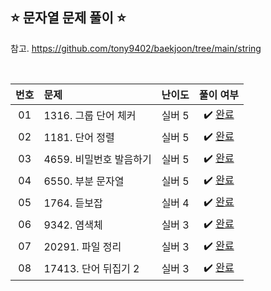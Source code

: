 ## ⭐️ 문자열 문제 풀이 ⭐️ 

참고. https://github.com/tony9402/baekjoon/tree/main/string

<br>

<!-- 💭 [진행 중]  ✔️ [완료] -->

| **번호** | **문제** | **난이도** | **풀이 여부** |
|:--------:|:--------|:----------:|:-----------:|
| 01 | 1316. 그룹 단어 체커 | 실버 5 | ✔️ [완료](https://github.com/yuuforest/Baekjoon/blob/main/python/%EB%AC%B8%EC%9E%90%EC%97%B4/Prob1316.py) |
| 02 | 1181. 단어 정렬 | 실버 5 | ✔️ [완료](https://github.com/yuuforest/Baekjoon/blob/main/python/%EB%AC%B8%EC%9E%90%EC%97%B4/Prob1181.py) |
| 03 | 4659. 비밀번호 발음하기 | 실버 5 | ✔️ [완료](https://github.com/yuuforest/Baekjoon/blob/main/python/%EB%AC%B8%EC%9E%90%EC%97%B4/Prob4659.py) |
| 04 | 6550. 부분 문자열 | 실버 5 | ✔️ [완료](https://github.com/yuuforest/Baekjoon/blob/main/python/%EB%AC%B8%EC%9E%90%EC%97%B4/Prob6550.py) |
| 05 | 1764. 듣보잡 | 실버 4 | ✔️ [완료](https://github.com/yuuforest/Baekjoon/blob/main/python/%EB%AC%B8%EC%9E%90%EC%97%B4/Prob1764.py) |
| 06 | 9342. 염색체 | 실버 3 | ✔️ [완료](https://github.com/yuuforest/Baekjoon/blob/main/python/%EB%AC%B8%EC%9E%90%EC%97%B4/Prob9342.py) |
| 07 | 20291. 파일 정리 | 실버 3 | ✔️ [완료](https://github.com/yuuforest/Baekjoon/blob/main/python/%EB%AC%B8%EC%9E%90%EC%97%B4/Prob20291.py) |
| 08 | 17413. 단어 뒤집기 2 | 실버 3 | ✔️ [완료](https://github.com/yuuforest/Baekjoon/blob/main/python/%EB%AC%B8%EC%9E%90%EC%97%B4/Prob17413.py) |
